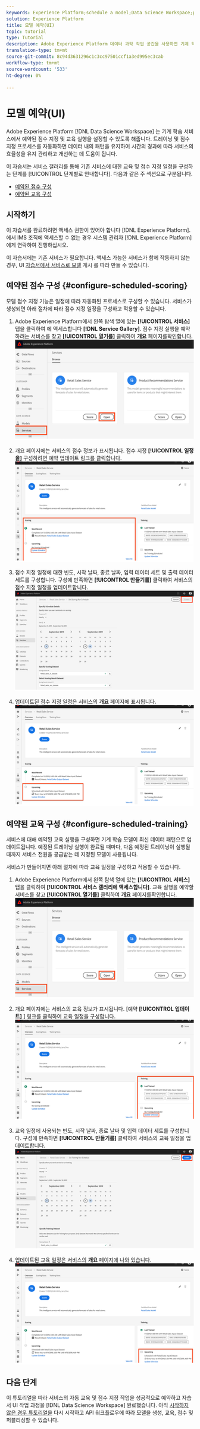 ```yaml
---
keywords: Experience Platform;schedule a model;Data Science Workspace;popular topics;schedule scoring;schedule training
solution: Experience Platform
title: 모델 예약(UI)
topic: tutorial
type: Tutorial
description: Adobe Experience Platform 데이터 과학 작업 공간을 사용하면 기계 학습 서비스에서 예약된 점수 지정 및 교육 실행을 설정할 수 있습니다. 트레이닝 및 점수 지정 프로세스를 자동화하면 데이터 내의 패턴을 유지하여 시간의 경과에 따라 서비스의 효율성을 유지 관리하고 개선하는 데 도움이 됩니다.
translation-type: tm+mt
source-git-commit: 8c94d3631296c1c3cc97501ccf1a3ed995ec3cab
workflow-type: tm+mt
source-wordcount: '533'
ht-degree: 0%

---
```



# 모델 예약(UI)

Adobe Experience Platform [!DNL Data Science Workspace] 는 기계 학습 서비스에서 예약된 점수 지정 및 교육 실행을 설정할 수 있도록 해줍니다. 트레이닝 및 점수 지정 프로세스를 자동화하면 데이터 내의 패턴을 유지하여 시간의 경과에 따라 서비스의 효율성을 유지 관리하고 개선하는 데 도움이 됩니다.

이 자습서는 서비스 갤러리를 통해 기존 서비스에 대한 교육 및 점수 지정 일정을 구성하는 단계를 [!UICONTROL 단계별로 안내합니다]. 다음과 같은 주 섹션으로 구분됩니다.

- [예약된 점수 구성](#configure-scheduled-scoring)
- [예약된 교육 구성](#configure-scheduled-training)

## 시작하기

이 자습서를 완료하려면 액세스 권한이 있어야 합니다 [!DNL Experience Platform]. 에서 IMS 조직에 액세스할 수 없는 경우 시스템 관리자 [!DNL Experience Platform]에게 연락하여 진행하십시오.

이 자습서에는 기존 서비스가 필요합니다. 액세스 가능한 서비스가 함께 작동하지 않는 경우, UI [자습서에서 서비스로 모델](./publish-model-service-ui.md) 게시 를 따라 만들 수 있습니다.

## 예약된 점수 구성 {#configure-scheduled-scoring}

모델 점수 지정 기능은 일정에 따라 자동화된 프로세스로 구성할 수 있습니다. 서비스가 생성되면 아래 절차에 따라 점수 지정 일정을 구성하고 적용할 수 있습니다.

1. Adobe Experience Platform에서 왼쪽 탐색 열에 있는 **[!UICONTROL 서비스]** 탭을 클릭하여 에 액세스합니다 **[!DNL Service Gallery]**. 점수 지정 실행을 예약하려는 서비스를 찾고 **[!UICONTROL 열기를]** 클릭하여 **개요** 페이지를확인합니다.
   ![](../images/models-recipes/schedule/click_to_open.png)

2. 개요 페이지에는 서비스의 점수 정보가 표시됩니다. 점수 지정 **[!UICONTROL 일정을]** 구성하려면 예약 업데이트 링크를 클릭합니다.
   ![](../images/models-recipes/schedule/service_overview_score.png)

3. 점수 지정 일정에 대한 빈도, 시작 날짜, 종료 날짜, 입력 데이터 세트 및 출력 데이터 세트를 구성합니다. 구성에 만족하면 **[!UICONTROL 만들기를]** 클릭하여 서비스의 점수 지정 일정을 업데이트합니다.
   ![](../images/models-recipes/schedule/14_configure_scoring_schedule.png)

4. 업데이트된 점수 지정 일정은 서비스의 **개요** 페이지에 표시됩니다.
   ![](../images/models-recipes/schedule/service_with_scoring_schedule.png)


## 예약된 교육 구성 {#configure-scheduled-training}

서비스에 대해 예약된 교육 실행을 구성하면 기계 학습 모델이 최신 데이터 패턴으로 업데이트됩니다. 예정된 트레이닝 실행이 완료될 때마다, 다음 예정된 트레이닝이 실행될 때까지 서비스 전원을 공급받는 데 지정된 모델이 사용됩니다.

서비스가 만들어지면 아래 절차에 따라 교육 일정을 구성하고 적용할 수 있습니다.

1. Adobe Experience Platform에서 왼쪽 탐색 열에 있는 **[!UICONTROL 서비스]** 탭을 클릭하여 **[!UICONTROL 서비스 갤러리에 액세스합니다]**. 교육 실행을 예약할 서비스를 찾고 **[!UICONTROL 열기를]** 클릭하여 **개요** 페이지를확인합니다.
   ![](../images/models-recipes/schedule/click_to_open.png)

2. 개요 페이지에는 서비스의 교육 정보가 표시됩니다. [예약 **[!UICONTROL 업데이트]** ] 링크를 클릭하여 교육 일정을 구성합니다.
   ![](../images/models-recipes/schedule/service_overview_train.png)

3. 교육 일정에 사용되는 빈도, 시작 날짜, 종료 날짜 및 입력 데이터 세트를 구성합니다. 구성에 만족하면 **[!UICONTROL 만들기를]** 클릭하여 서비스의 교육 일정을 업데이트합니다.
   ![](../images/models-recipes/schedule/12_configure_training_schedule.png)

4. 업데이트된 교육 일정은 서비스의 **개요** 페이지에 나와 있습니다.
   ![](../images/models-recipes/schedule/service_with_training_schedule.png)

## 다음 단계

이 튜토리얼을 따라 서비스의 자동 교육 및 점수 지정 작업을 성공적으로 예약하고 자습서 UI 작업 과정을 [!DNL Data Science Workspace] 완료했습니다. 아직 [시작하지 않은 경우 튜토리얼을](./create-retails-sales-dataset.md) 다시 시작하고 API 워크플로우에 따라 모델을 생성, 교육, 점수 및 퍼블리싱할 수 있습니다.

